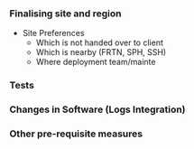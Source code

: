 

### Finalising site and region
- Site Preferences
	- Which is not handed over to client
	- Which is nearby (FRTN, SPH, SSH)
	- Where deployment team/mainte


### Tests 
### Changes in Software (Logs Integration)
### Other pre-requisite measures
<!--stackedit_data:
eyJoaXN0b3J5IjpbLTQ2MzUwNTYzNSwtMTMzMDQ0MjU3MF19
-->
